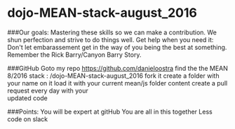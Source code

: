 # dojo-MEAN-stack-august_2016

###Our goals: Mastering these skills so we can make a contribution.
           We shun perfection and strive to do things well.
           Get help when you need it: Don't let embarassement get in the way of you
           being the best at something. Remember the Rick Barry/Canyon Barry Story.

###GitHub
	Goto my repo https://github.com/danieloostra
	find the the MEAN 8/2016 stack : /dojo-MEAN-stack-august_2016
	fork it
	create a folder with your name on it
		load it with your current mean/js folder content
	create a pull request every day with your 	  
         updated code

###Points:
	You will be expert at gitHub
	You are all in this together
	Less code on slack
